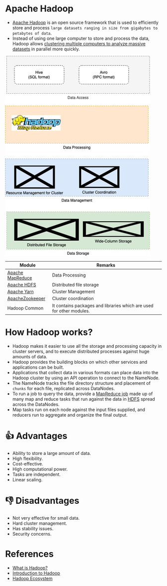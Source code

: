 # Apache Hadoop
- [Apache Hadoop](https://hadoop.apache.org/) is an open source framework that is used to efficiently store and process `large datasets ranging in size from gigabytes to petabytes of data`. 
- Instead of using one large computer to store and process the data, Hadoop allows [clustering multiple computers to analyze massive datasets](../../../../0_SystemGlossaries/Scalability/ServersCluster.md) in parallel more quickly.

![img.png](HadoopStack.drawio.png)

| Module                                                                         | Remarks                                                              |
|--------------------------------------------------------------------------------|----------------------------------------------------------------------|
| [Apache MapReduce](../../../Glossaries/MapReduce.md)                                            | Data Processing                                                      |
| [Apache HDFS](../../../../9_FileStorage/ApacheHDFS.md)                         | Distributed file storage                                             |
| [Apache Yarn](../../../../6_ContainerOrchestrationServices/ApacheYarn.md)      | Cluster Management                                                   |
| [ApacheZookeeper](../../../../7_ClusterCoordinationServices/ApacheZookeeper.md) | Cluster coordination                                                 |
| Hadoop Common                                                                  | It contains packages and libraries which are used for other modules. |


# How Hadoop works?
- Hadoop makes it easier to use all the storage and processing capacity in cluster servers, and to execute distributed processes against huge amounts of data. 
- Hadoop provides the building blocks on which other services and applications can be built.
- Applications that collect data in various formats can place data into the Hadoop cluster by using an API operation to connect to the NameNode. 
- The NameNode tracks the file directory structure and placement of `chunks` for each file, replicated across DataNodes. 
- To run a job to query the data, provide a [MapReduce job](../../../Glossaries/MapReduce.md) made up of many map and reduce tasks that run against the data in [HDFS](../../../../9_FileStorage/ApacheHDFS.md) spread across the DataNodes.
- Map tasks run on each node against the input files supplied, and reducers run to aggregate and organize the final output.

# :thumbsup: Advantages
- Ability to store a large amount of data. 
- High flexibility.
- Cost-effective.
- High computational power.
- Tasks are independent.
- Linear scaling.

# :thumbsdown: Disadvantages
- Not very effective for small data.
- Hard cluster management.
- Has stability issues.
- Security concerns.

# References
- [What is Hadoop?](https://aws.amazon.com/emr/details/hadoop/what-is-hadoop/)
- [Introduction to Hadoop](https://www.geeksforgeeks.org/hadoop-an-introduction/)
- [Hadoop Ecosystem](https://www.geeksforgeeks.org/hadoop-ecosystem/)
